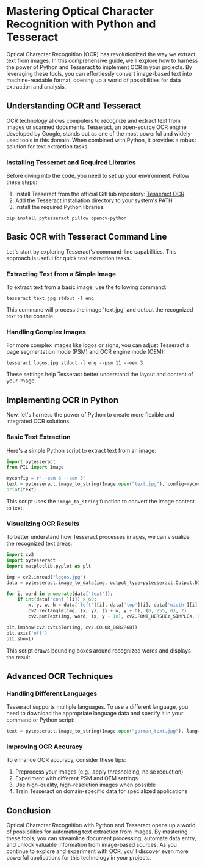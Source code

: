 # Mastering Optical Character Recognition with Python and Tesseract

Optical Character Recognition (OCR) has revolutionized the way we extract text from images. In this comprehensive guide, we'll explore how to harness the power of Python and Tesseract to implement OCR in your projects. By leveraging these tools, you can effortlessly convert image-based text into machine-readable format, opening up a world of possibilities for data extraction and analysis.

## Understanding OCR and Tesseract

OCR technology allows computers to recognize and extract text from images or scanned documents. Tesseract, an open-source OCR engine developed by Google, stands out as one of the most powerful and widely-used tools in this domain. When combined with Python, it provides a robust solution for text extraction tasks.

### Installing Tesseract and Required Libraries

Before diving into the code, you need to set up your environment. Follow these steps:

1. Install Tesseract from the official GitHub repository: [Tesseract OCR](https://github.com/tesseract-ocr/tesseract)
2. Add the Tesseract installation directory to your system's PATH
3. Install the required Python libraries:

```
pip install pytesseract pillow opencv-python
```

## Basic OCR with Tesseract Command Line

Let's start by exploring Tesseract's command-line capabilities. This approach is useful for quick text extraction tasks.

### Extracting Text from a Simple Image

To extract text from a basic image, use the following command:

```
tesseract text.jpg stdout -l eng
```

This command will process the image 'text.jpg' and output the recognized text to the console.

### Handling Complex Images

For more complex images like logos or signs, you can adjust Tesseract's page segmentation mode (PSM) and OCR engine mode (OEM):

```
tesseract logos.jpg stdout -l eng --psm 11 --oem 3
```

These settings help Tesseract better understand the layout and content of your image.

## Implementing OCR in Python

Now, let's harness the power of Python to create more flexible and integrated OCR solutions.

### Basic Text Extraction

Here's a simple Python script to extract text from an image:

```python
import pytesseract
from PIL import Image

myconfig = r"--psm 6 --oem 3"
text = pytesseract.image_to_string(Image.open("text.jpg"), config=myconfig)
print(text)
```

This script uses the `image_to_string` function to convert the image content to text.

### Visualizing OCR Results

To better understand how Tesseract processes images, we can visualize the recognized text areas:

```python
import cv2
import pytesseract
import matplotlib.pyplot as plt

img = cv2.imread("logos.jpg")
data = pytesseract.image_to_data(img, output_type=pytesseract.Output.DICT)

for i, word in enumerate(data['text']):
    if int(data['conf'][i]) > 60:
        x, y, w, h = data['left'][i], data['top'][i], data['width'][i], data['height'][i]
        cv2.rectangle(img, (x, y), (x + w, y + h), (0, 255, 0), 2)
        cv2.putText(img, word, (x, y - 10), cv2.FONT_HERSHEY_SIMPLEX, 0.5, (0, 255, 0), 2)

plt.imshow(cv2.cvtColor(img, cv2.COLOR_BGR2RGB))
plt.axis('off')
plt.show()
```

This script draws bounding boxes around recognized words and displays the result.

## Advanced OCR Techniques

### Handling Different Languages

Tesseract supports multiple languages. To use a different language, you need to download the appropriate language data and specify it in your command or Python script:

```python
text = pytesseract.image_to_string(Image.open("german_text.jpg"), lang='deu')
```

### Improving OCR Accuracy

To enhance OCR accuracy, consider these tips:

1. Preprocess your images (e.g., apply thresholding, noise reduction)
2. Experiment with different PSM and OEM settings
3. Use high-quality, high-resolution images when possible
4. Train Tesseract on domain-specific data for specialized applications

## Conclusion

Optical Character Recognition with Python and Tesseract opens up a world of possibilities for automating text extraction from images. By mastering these tools, you can streamline document processing, automate data entry, and unlock valuable information from image-based sources. As you continue to explore and experiment with OCR, you'll discover even more powerful applications for this technology in your projects.